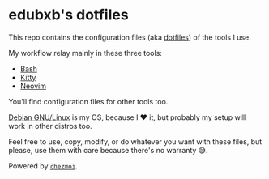# edubxb's dotfiles

This repo contains the configuration files (aka 
[dotfiles](https://dotfiles.github.io/)) of the tools I use.

My workflow relay mainly in these three tools:

- [Bash](https://www.gnu.org/software/bash/)
- [Kitty](https://sw.kovidgoyal.net/kitty/)
- [Neovim](https://neovim.io/)

You'll find configuration files for other tools too.

[Debian GNU/Linux](https://www.debian.org/) is my OS, because I :heart: it, but
probably my setup will work in other distros too.

Feel free to use, copy, modify, or do whatever you want with these files, but
please, use them with care because there's no warranty :sweat_smile:.

Powered by [`chezmoi`](https://www.chezmoi.io/).
